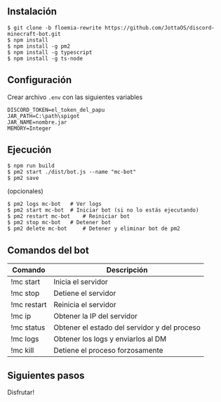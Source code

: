 ## Instalación

```
$ git clone -b floemia-rewrite https://github.com/JottaOS/discord-minecraft-bot.git
$ npm install
$ npm install -g pm2
$ npm install -g typescript
$ npm install -g ts-node
```

## Configuración

Crear archivo `.env` con las siguientes variables

```
DISCORD_TOKEN=el_token_del_papu
JAR_PATH=C:\path\spigot
JAR_NAME=nombre.jar
MEMORY=Integer
```

## Ejecución

```
$ npm run build
$ pm2 start ./dist/bot.js --name "mc-bot"
$ pm2 save
```

(opcionales)

```
$ pm2 logs mc-bot 	# Ver logs
$ pm2 start mc-bot 	# Iniciar bot (si no lo estás ejecutando)
$ pm2 restart mc-bot 	# Reiniciar bot
$ pm2 stop mc-bot 	# Detener bot
$ pm2 delete mc-bot 	# Detener y eliminar bot de pm2
```

## Comandos del bot

| Comando     | Descripción                                  |
| ----------- | --------------------------                   |
| !mc start   | Inicia el servidor                           |
| !mc stop    | Detiene el servidor                          |
| !mc restart | Reinicia el servidor                         |
| !mc ip      | Obtener la IP del servidor 					 |
| !mc status  | Obtener el estado del servidor y del proceso |
| !mc logs    | Obtener los logs y enviarlos al DM           |
| !mc kill    | Detiene el proceso forzosamente  			 |	 

## Siguientes pasos

Disfrutar!
